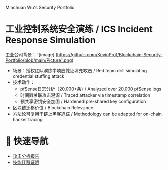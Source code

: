  Minchuan Wu's Security Portfolio
# 工业控制系统安全演练 / ICS Incident Response Simulation
工业公司背景：
![image] (https://github.com/KevinPro1/Blockchain-Security-Portfolio/blob/main/Picture1.png)
- 场景：授权红队演练中响应凭证填充攻击 / Red team drill simulating credential stuffing attack  
- 技术动作：  
  - pfSense日志分析（20,000+条) / Analyzed over 20,000 pfSense logs 
  - 时间戳关联攻击溯源 / Traced attacker via timestamp correlation  
  - 预共享密钥安全加固 / Hardened pre-shared key configuration  
- 区块链迁移价值 / Blockchain Relevance
- 方法论可复用于链上黑客追踪 / Methodology can be adapted for on-chain hacker tracing
 

# 🔗 快速导航
- [攻击分析报告](Industrial-Control-Security/docs/Attack_Analysis.md)  
- [技能迁移证明](Blockchain-Migration_Report.md)  
